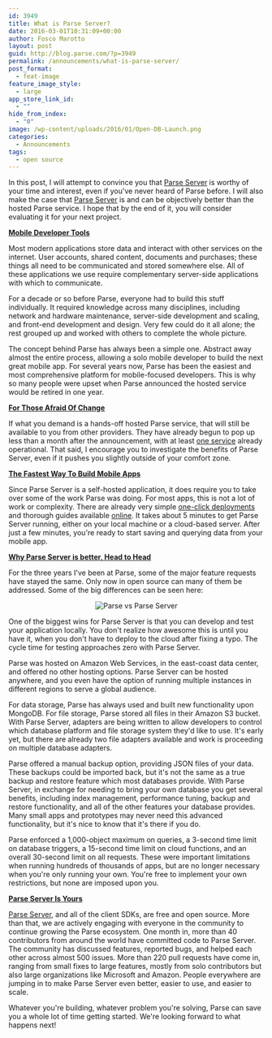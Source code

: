 ```yaml
---
id: 3949
title: What is Parse Server?
date: 2016-03-01T10:31:09+00:00
author: Fosco Marotto
layout: post
guid: http://blog.parse.com/?p=3949
permalink: /announcements/what-is-parse-server/
post_format:
  - feat-image
feature_image_style:
  - large
app_store_link_id:
  - ""
hide_from_index:
  - "0"
image: /wp-content/uploads/2016/01/Open-DB-Launch.png
categories:
  - Announcements
tags:
  - open source
---
```

In this post, I will attempt to convince you that <a href="https://github.com/ParsePlatform/parse-server" target="_blank">Parse Server</a> is worthy of your time and interest, even if you've never heard of Parse before. I will also make the case that <a href="https://github.com/ParsePlatform/parse-server" target="_blank">Parse Server</a> is and can be objectively better than the hosted Parse service. I hope that by the end of it, you will consider evaluating it for your next project.

<u>**Mobile Developer Tools**</u>

Most modern applications store data and interact with other services on the internet. User accounts, shared content, documents and purchases; these things all need to be communicated and stored somewhere else. All of these applications we use require complementary server-side applications with which to communicate.

For a decade or so before Parse, everyone had to build this stuff individually. It required knowledge across many disciplines, including network and hardware maintenance, server-side development and scaling, and front-end development and design. Very few could do it all alone; the rest grouped up and worked with others to complete the whole picture.

The concept behind Parse has always been a simple one. Abstract away almost the entire process, allowing a solo mobile developer to build the next great mobile app. For several years now, Parse has been the easiest and most comprehensive platform for mobile-focused developers. This is why so many people were upset when Parse announced the hosted service would be retired in one year.

<u>**For Those Afraid Of Change**</u>

If what you demand is a hands-off hosted Parse service, that will still be available to you from other providers. They have already begun to pop up less than a month after the announcement, with at least <a href="https://nodechef.com/parse-server" target="_blank">one service</a> already operational. That said, I encourage you to investigate the benefits of Parse Server, even if it pushes you slightly outside of your comfort zone.

<u>**The Fastest Way To Build Mobile Apps**</u>

Since Parse Server is a self-hosted application, it does require you to take over some of the work Parse was doing. For most apps, this is not a lot of work or complexity. There are already very simple <a href="https://github.com/ParsePlatform/parse-server#getting-started" target="_blank">one-click deployments</a> and thorough guides available <a href="https://github.com/ParsePlatform/parse-server/wiki#community-links" target="_blank">online</a>. It takes about 5 minutes to get Parse Server running, either on your local machine or a cloud-based server. After just a few minutes, you're ready to start saving and querying data from your mobile app.

<u>**Why Parse Server is better, Head to Head**</u>

For the three years I've been at Parse, some of the major feature requests have stayed the same. Only now in open source can many of them be addressed. Some of the big differences can be seen here:

<center>
  <img src="{{ site.url }}/assets/wp-content/uploads/2016/02/comparison3.png" alt="Parse vs Parse Server" />
</center>

One of the biggest wins for Parse Server is that you can develop and test your application locally. You don't realize how awesome this is until you have it, when you don't have to deploy to the cloud after fixing a typo. The cycle time for testing approaches zero with Parse Server.

Parse was hosted on Amazon Web Services, in the east-coast data center, and offered no other hosting options. Parse Server can be hosted anywhere, and you even have the option of running multiple instances in different regions to serve a global audience.

For data storage, Parse has always used and built new functionality upon MongoDB. For file storage, Parse stored all files in their Amazon S3 bucket. With Parse Server, adapters are being written to allow developers to control which database platform and file storage system they'd like to use. It's early yet, but there are already two file adapters available and work is proceeding on multiple database adapters.

Parse offered a manual backup option, providing JSON files of your data. These backups could be imported back, but it's not the same as a true backup and restore feature which most databases provide. With Parse Server, in exchange for needing to bring your own database you get several benefits, including index management, performance tuning, backup and restore functionality, and all of the other features your database provides. Many small apps and prototypes may never need this advanced functionality, but it's nice to know that it's there if you do.

Parse enforced a 1,000-object maximum on queries, a 3-second time limit on database triggers, a 15-second time limit on cloud functions, and an overall 30-second limit on all requests. These were important limitations when running hundreds of thousands of apps, but are no longer necessary when you're only running your own. You're free to implement your own restrictions, but none are imposed upon you.

<u>**Parse Server Is Yours**</u>

<a href="https://github.com/ParsePlatform/parse-server" target="_blank">Parse Server</a>, and all of the client SDKs, are free and open source. More than that, we are actively engaging with everyone in the community to continue growing the Parse ecosystem. One month in, more than 40 contributors from around the world have committed code to Parse Server. The community has discussed features, reported bugs, and helped each other across almost 500 issues. More than 220 pull requests have come in, ranging from small fixes to large features, mostly from solo contributors but also large organizations like Microsoft and Amazon. People everywhere are jumping in to make Parse Server even better, easier to use, and easier to scale.

Whatever you're building, whatever problem you're solving, Parse can save you a whole lot of time getting started. We're looking forward to what happens next!